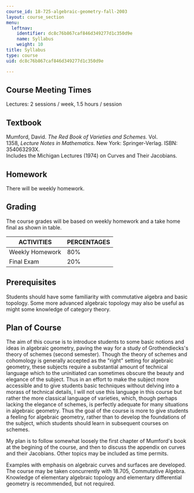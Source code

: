```yaml
---
course_id: 18-725-algebraic-geometry-fall-2003
layout: course_section
menu:
  leftnav:
    identifier: dc8c76b867caf846d349277d1c350d9e
    name: Syllabus
    weight: 10
title: Syllabus
type: course
uid: dc8c76b867caf846d349277d1c350d9e

---
```


Course Meeting Times
--------------------

Lectures: 2 sessions / week, 1.5 hours / session

Textbook
--------

Mumford, David. _The Red Book of Varieties and Schemes._ Vol. 1358, _Lecture Notes in Mathematics._ New York: Springer-Verlag. ISBN: 354063293X.  
Includes the Michigan Lectures (1974) on Curves and Their Jacobians.

Homework
--------

There will be weekly homework.

Grading
-------

The course grades will be based on weekly homework and a take home final as shown in table.

| ACTIVITIES | PERCENTAGES |
| --- | --- |
| Weekly Homework | 80% |
| Final Exam | 20% 

Prerequisites
-------------

Students should have some familiarity with commutative algebra and basic topology. Some more advanced algebraic topology may also be useful as might some knowledge of category theory.

Plan of Course
--------------

The aim of this course is to introduce students to some basic notions and ideas in algebraic geometry, paving the way for a study of Grothendiecks's theory of schemes (second semester). Though the theory of schemes and cohomology is generally accepted as the "right" setting for algebraic geometry, these subjects require a substantial amount of technical language which to the uninitiated can sometimes obscure the beauty and elegance of the subject. Thus in an effort to make the subject more accessible and to give students basic techniques without delving into a morass of technical details, I will not use this language in this course but rather the more classical language of varieties, which, though perhaps lacking the elegance of schemes, is perfectly adequate for many situations in algebraic geometry. Thus the goal of the course is more to give students a feeling for algebraic geometry, rather than to develop the foundations of the subject, which students should learn in subsequent courses on schemes.

My plan is to follow somewhat loosely the first chapter of Mumford's book at the begining of the course, and then to discuss the appendix on curves and their Jacobians. Other topics may be included as time permits.

Examples with emphasis on algebraic curves and surfaces are developed. The course may be taken concurrently with 18.705, Commutative Algebra. Knowledge of elementary algebraic topology and elementary differential geometry is recommended, but not required.